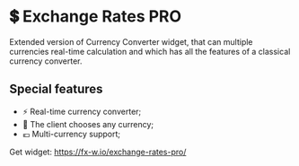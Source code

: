 # 💲 Exchange Rates PRO

Extended version of Currency Converter widget, that can multiple currencies real-time calculation and which has all the features of a classical currency converter.

## Special features

* ⚡ Real-time currency converter;
* 🤑 The client chooses any currency;
* 💶 Multi-currency support;

Get widget: https://fx-w.io/exchange-rates-pro/
